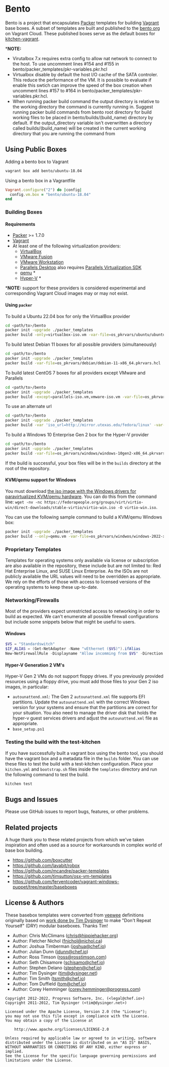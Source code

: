 # Bento

Bento is a project that encapsulates [Packer](https://www.packer.io/) templates for building [Vagrant](https://www.vagrantup.com/) base boxes. A subset of templates are built and published to the [bento org](https://app.vagrantup.com/bento) on Vagrant Cloud. These published boxes serve as the default boxes for [kitchen-vagrant](https://github.com/test-kitchen/kitchen-vagrant/).

***NOTE:**

- Virutalbox 7.x requires extra config to allow nat network to connect to the host. To use uncomment lines #154 and #155 in bento/packer_templates/pkr-variables.pkr.hcl
- Virtualbox disable by default the host I/O cache of the SATA controler. This reduce the performance of the VM. It is possible to evaluate if enable this swtich can improve the speed of the box creation when uncomment lines #157 to #164 in bento/packer_templates/pkr-variables.pkr.hcl.
- When running packer build command the output directory is relative to the working directory the command is currently running in. Suggest running packer build commands from bento root directory for build working files to be placed in bento/builds/(build_name) directory by default. If the output_directory variable isn't overwritten a directory called builds/(build_name) will be created in the current working directory that you are running the command from

## Using Public Boxes

Adding a bento box to Vagrant

```bash
vagrant box add bento/ubuntu-18.04
```

Using a bento box in a Vagrantfile

```ruby
Vagrant.configure("2") do |config|
  config.vm.box = "bento/ubuntu-18.04"
end
```

### Building Boxes

#### Requirements

- [Packer](https://www.packer.io/) >= 1.7.0
- [Vagrant](https://www.vagrantup.com/)
- At least one of the following virtualization providers:
   - [VirtualBox](https://www.virtualbox.org/)
   - [VMware Fusion](https://www.vmware.com/products/fusion.html)
   - [VMware Workstation](https://www.vmware.com/products/workstation-pro.html)
   - [Parallels Desktop](https://www.parallels.com/products/desktop/) also requires [Parallels Virtualization SDK](https://www.parallels.com/products/desktop/download/)
   - [qemu](https://www.qemu.org/) *
   - [Hyper-V](https://docs.microsoft.com/en-us/virtualization/hyper-v-on-windows/about/) *

***NOTE:** support for these providers is considered experimental and corresponding Vagrant Cloud images may or may not exist.

#### Using `packer`

To build a Ubuntu 22.04 box for only the VirtualBox provider

```bash
cd <path/to>/bento
packer init -upgrade ./packer_templates
packer build -only=virtualbox-iso.vm -var-file=os_pkrvars/ubuntu/ubuntu-22.04-x86_64.pkrvars.hcl ./packer_templates
```

To build latest Debian 11 boxes for all possible providers (simultaneously)

```bash
cd <path/to>/bento
packer init -upgrade ./packer_templates
packer build -var-file=os_pkrvars/debian/debian-11-x86_64.pkrvars.hcl ./packer_templates
```

To build latest CentOS 7 boxes for all providers except VMware and Parallels

```bash
cd <path/to>/bento
packer init -upgrade ./packer_templates
packer build -except=parallels-iso.vm,vmware-iso.vm -var-file=os_pkrvars/centos/centos-7-x86_64.pkrvars.hcl ./packer_templates
```

To use an alternate url

````bash
cd <path/to>/bento
packer init -upgrade ./packer_templates
packer build -var 'iso_url=http://mirror.utexas.edu/fedora/linux' -var-file=os_pkrvars/fedora/fedor-37-x86_64.pkrvars.hcl ./packer_templates
````

To build a Windows 10 Enterprise Gen 2 box for the Hyper-V provider

```bash
cd <path/to>/bento
packer init -upgrade ./packer_templates
packer build -var-file=os_pkrvars/windows/windows-10gen2-x86_64.pkrvars.hcl ./packer_templates
```

If the build is successful, your box files will be in the `builds` directory at the root of the repository.

#### KVM/qemu support for Windows

You must download [the iso image with the Windows drivers for paravirtualized KVM/qemu hardware](https://fedorapeople.org/groups/virt/virtio-win/direct-downloads/stable-virtio/virtio-win.iso). You can do this from the command line: `wget -nv -nc https://fedorapeople.org/groups/virt/virtio-win/direct-downloads/stable-virtio/virtio-win.iso -O virtio-win.iso`.

You can use the following sample command to build a KVM/qemu Windows box:

```bash
packer init -upgrade ./packer_templates
packer build --only=qemu.vm -var-file=os_pkrvars/windwos/windows-2022-x86_64.pkrvars.hcl ./packer_templates
```

### Proprietary Templates

Templates for operating systems only available via license or subscription are also available in the repository, these include but are not limited to: Red Hat Enterprise Linux, and SUSE Linux Enterprise. As the ISOs are not publicly available the URL values will need to be overridden as appropriate. We rely on the efforts of those with access to licensed versions of the operating systems to keep these up-to-date.

### Networking/Firewalls

Most of the providers expect unrestricted access to networking in order to build as expected. We can't enumerate all possible firewall configurations but include some snippets below that might be useful to users.

#### Windows

```powershell
$VS = "Standardswitch"
$IF_ALIAS = (Get-NetAdapter -Name "vEthernet ($VS)").ifAlias
New-NetFirewallRule -Displayname "Allow incomming from $VS" -Direction Inbound -InterfaceAlias $IF_ALIAS -Action Allow
```

#### Hyper-V Generation 2 VM's

Hyper-V Gen 2 VMs do not support floppy drives. If you previously provided resources using a floppy drive, you must add those files to your Gen 2 iso images, in particular:

- `autounattend.xml`: The Gen 2 `autounattend.xml` file supports EFI partitions. Update the `autounattend.xml` with the correct Windows version for your systems and ensure that the partitions are correct for your situation. You also need to manage the driver disk that holds the hyper-v guest services drivers and adjust the `autounattend.xml` file as appropriate.
- `base_setup.ps1`

### Testing the build with the test-kitchen

If you have successfully built a vagrant box using the bento tool, you should have the vagrant box and a metadata file in the `builds` folder. You can use these files to test the build with a test-kitchen configuration. Place your `kitchen.yml` and `bootstrap.sh` files inside the `templates` directory and run the following command to test the build.

```bash
kitchen test
```

## Bugs and Issues

Please use GitHub issues to report bugs, features, or other problems.

## Related projects

A huge thank you to these related projects from which we've taken inspiration and often used as a source for workarounds in complex world of base box building.

- <https://github.com/boxcutter>
- <https://github.com/lavabit/robox>
- <https://github.com/mcandre/packer-templates>
- <https://github.com/timsutton/osx-vm-templates>
- <https://github.com/ferventcoder/vagrant-windows-puppet/tree/master/baseboxes>

## License & Authors

These basebox templates were converted from [veewee](https://github.com/jedi4ever/veewee) definitions originally based on [work done by Tim Dysinger](https://github.com/dysinger) to make "Don't Repeat Yourself" (DRY) modular baseboxes. Thanks Tim!

- Author: Chris McClimans ([chris@hippiehacker.org](mailto:chris@hippiehacker.org))
- Author: Fletcher Nichol ([fnichol@nichol.ca](mailto:fnichol@nichol.ca))
- Author: Joshua Timberman ([joshua@chef.io](mailto:joshua@chef.io))
- Author: Julian Dunn ([jdunn@chef.io](mailto:jdunn@chef.io))
- Author: Ross Timson ([ross@rosstimson.com](mailto:ross@rosstimson.com))
- Author: Seth Chisamore ([schisamo@chef.io](mailto:schisamo@chef.io))
- Author: Stephen Delano ([stephen@chef.io](mailto:stephen@chef.io))
- Author: Tim Dysinger ([tim@dysinger.net](mailto:tim@dysinger.net))
- Author: Tim Smith ([tsmith@chef.io](mailto:tsmith@chef.io))
- Author: Tom Duffield ([tom@chef.io](mailto:tom@chef.io))
- Author: Corey Hemminger ([corey.hemminger@progress.com](mailto:corey.hemminger@progress.com))

```text
Copyright 2012-2022, Progress Software, Inc. (<legal@chef.io>)
Copyright 2011-2012, Tim Dysinger (<tim@dysinger.net>)

Licensed under the Apache License, Version 2.0 (the "License");
you may not use this file except in compliance with the License.
You may obtain a copy of the License at

    http://www.apache.org/licenses/LICENSE-2.0

Unless required by applicable law or agreed to in writing, software
distributed under the License is distributed on an "AS IS" BASIS,
WITHOUT WARRANTIES OR CONDITIONS OF ANY KIND, either express or implied.
See the License for the specific language governing permissions and
limitations under the License.
```
